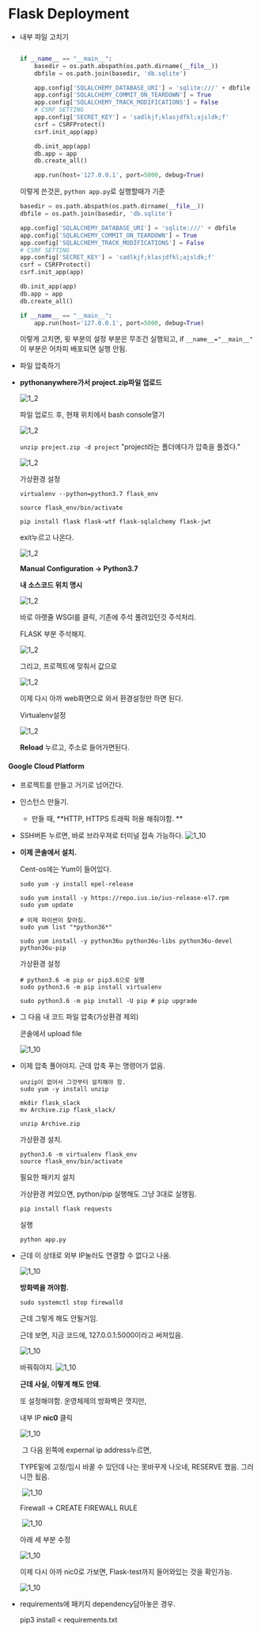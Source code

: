 # Flask Deployment

- 내부 파일 고치기 

  ```python
  
  if __name__ == "__main__":
      basedir = os.path.abspath(os.path.dirname(__file__))
      dbfile = os.path.join(basedir, 'db.sqlite')
  
      app.config['SQLALCHEMY_DATABASE_URI'] = 'sqlite:///' + dbfile
      app.config['SQLALCHEMY_COMMIT_ON_TEARDOWN'] = True
      app.config['SQLALCHEMY_TRACK_MODIFICATIONS'] = False
      # CSRF SETTING
      app.config['SECRET_KEY'] = 'sadlkjf;klasjdfkl;ajsldk;f'
      csrf = CSRFProtect()
      csrf.init_app(app)
  
      db.init_app(app)
      db.app = app
      db.create_all()
  
      app.run(host='127.0.0.1', port=5000, debug=True)
  
  ```

  이렇게 쓴것은, `python app.py`로 실행할때가 기준

  ```python
  basedir = os.path.abspath(os.path.dirname(__file__))
  dbfile = os.path.join(basedir, 'db.sqlite')
  
  app.config['SQLALCHEMY_DATABASE_URI'] = 'sqlite:///' + dbfile
  app.config['SQLALCHEMY_COMMIT_ON_TEARDOWN'] = True
  app.config['SQLALCHEMY_TRACK_MODIFICATIONS'] = False
  # CSRF SETTING
  app.config['SECRET_KEY'] = 'sadlkjf;klasjdfkl;ajsldk;f'
  csrf = CSRFProtect()
  csrf.init_app(app)
  
  db.init_app(app)
  db.app = app
  db.create_all()
  
  if __name__ == "__main__":
      app.run(host='127.0.0.1', port=5000, debug=True)
  
  ```

  이렇게 고치면, 윗 부분의 설정 부분은 무조건 실행되고, if `__name__="__main__"` 이 부분은 어차피 배포되면 실행 안됨. 

- 파일 압축하기 

- **pythonanywhere가서 project.zip파일 업로드**

  ![1_2](./source/1_2.png)

  파일 업로드 후, 현재 위치에서 bash console열기 

  ![1_2](./source/1_3.png)

  `unzip project.zip -d project` "project라는 폴더에다가 압축을 풀겠다."

  ![1_2](./source/1_4.png)

  가상환경 설정

  `virtualenv --python=python3.7 flask_env `

  `source flask_env/bin/activate`

  `pip install flask flask-wtf flask-sqlalchemy flask-jwt`

  exit누르고 나온다. 

  ![1_2](./source/1_5.png)

  

  **Manual Configuration -> Python3.7**

  **내 소스코드 위치 명시**

  ![1_2](./source/1_6.png)

  

  바로 아랫줄 WSGI를 클릭, 기존에 주석 풀려있던것 주석처리. 

  FLASK 부분 주석해지. 

  ![1_2](./source/1_7.png)

  그리고, 프로젝트에 맞춰서 값으로 

  ![1_2](./source/1_8.png)

  이제 다시 아까 web화면으로 와서 환경설정만 하면 된다. 

  Virtualenv설정

  ![1_2](./source/1_9.png)

  **Reload** 누르고, 주소로 들어가면된다. 

  





#### Google Cloud Platform

- 프로젝트를 만들고 거기로 넘어간다. 
- 인스턴스 만들기. 
  - 만들 때, **HTTP, HTTPS 트래픽 허용 해줘야함. **
- SSH버튼 누르면, 바로 브라우져로 터미널 접속 가능하다. ![1_10](./source/1_10.png)

- **이제 콘솔에서 설치.**

  Cent-os에는 Yum이 들어있다. 

   ```livescript
  sudo yum -y install epel-release
  
  sudo yum install -y https://repo.ius.io/ius-release-el7.rpm
  sudo yum update
  
  # 이제 파이썬이 찾아짐. 
  sudo yum list "*python36*"
  
  sudo yum install -y python36u python36u-libs python36u-devel python36u-pip
   ```

  

  가상환경 설정

  ```
  # python3.6 -m pip or pip3.6으로 실행
  sudo python3.6 -m pip install virtualenv 
  
  sudo python3.6 -m pip install -U pip # pip upgrade
  ```

- 그 다음 내 코드 파일 압축(가상환경 제외)

  콘솔에서 upload file

  ![1_10](./source/1_11.png)

- 이제 압축 풀어야지. 근데 압축 푸는 명령어가 없음. 

  ```
  unzip이 없어서 그것부터 설치해야 함. 
  sudo yum -y install unzip
  
  ```

  ```
  mkdir flask_slack
  mv Archive.zip flask_slack/
  
  unzip Archive.zip 
  ```

  

  가상환경 설치. 

  ```
  python3.6 -m virtualenv flask_env
  source flask_env/bin/activate
  ```

  필요한 패키지 설치 

  가상환경 켜있으면, python/pip 실행해도 그냥 3대로 실행됨. 

  ```
  pip install flask requests
  ```

  실행

  ```
  python app.py
  ```

  



- 근데 이 상태로 외부 IP눌러도 연결할 수 없다고 나옴. 

  ![1_10](./source/1_12.png)

  **방화벽을 꺼야함.**

  ```
  sudo systemctl stop firewalld
  ```

   근데 그렇게 해도 안될거임. 

  근데 보면, 지금 코드에, 127.0.0.1:5000이라고 써져있음. 

  ![1_10](./source/1_13.png)

  바꿔줘야지. ![1_10](./source/1_14.png)

  **근데 사실, 이렇게 해도 안돼.**

  또 설정해야함. 운영체제의 방화벽은 껏지만, 

  내부 IP **nic0** 클릭

   ![1_10](./source/1_15.png)

  ​	그 다음 왼쪽에 expernal ip address누르면, 

  

  TYPE밑에 고정/임시 바꿀 수 있던데 나는 못바꾸게 나오네, RESERVE 했음. 그러니깐 됬음. 

  ​	![1_10](./source/1_16.png)

  Firewall -> CREATE FIREWALL RULE

  ​	![1_10](./source/1_17.png)

  아래 세 부분 수정 

  ![1_10](./source/1_18.png)

  이제 다시 아까 nic0로 가보면, Flask-test까지 들어와있는 것을 확인가능. 

  ![1_10](./source/1_19.png)





- requirements에 패키지 dependency담아놓은 경우.

  pip3 install < requirements.txt 

  